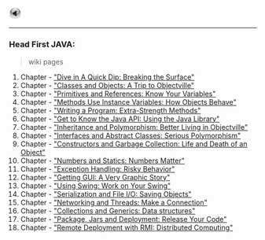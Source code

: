 <a href="https://kamil-jankowski.github.io/"><img src="pictures/button.png" alt="back_icon" width="25"/></a>
<hr>

### Head First JAVA:
> wiki pages

  01. Chapter - <a href="https://github.com/Kamil-Jankowski/Learnig-JAVA/wiki/Head-First-JAVA:-01.-Chapter" target="_blank">"Dive in A Quick Dip: Breaking the Surface"</a>
  02. Chapter - <a href="https://github.com/Kamil-Jankowski/Learnig-JAVA/wiki/Head-First-JAVA:-02.-Chapter" target="_blank">"Classes and Objects: A Trip to Objectville"</a>
  03. Chapter - <a href="https://github.com/Kamil-Jankowski/Learnig-JAVA/wiki/Head-First-JAVA:-03.-Chapter" target="_blank">"Primitives and References: Know Your Variables"</a>
  04. Chapter - <a href="https://github.com/Kamil-Jankowski/Learnig-JAVA/wiki/Head-First-JAVA:-04.-Chapter" target="_blank">"Methods Use Instance Variables: How Objects Behave"</a>
  05. Chapter - <a href="https://github.com/Kamil-Jankowski/Learnig-JAVA/wiki/Head-First-JAVA:-05.-Chapter" target="_blank">"Writing a Program: Extra-Strength Methods"</a>
  06. Chapter - <a href="https://github.com/Kamil-Jankowski/Learnig-JAVA/wiki/Head-First-JAVA:-06.-Chapter" target="_blank">"Get to Know the Java API: Using the Java Library"</a>
  07. Chapter - <a href="https://github.com/Kamil-Jankowski/Learnig-JAVA/wiki/Head-First-JAVA:-07.-Chapter" target="_blank">"Inheritance and Polymorphism: Better Living in Objectville"</a>
  08. Chapter - <a href="https://github.com/Kamil-Jankowski/Learnig-JAVA/wiki/Head-First-JAVA:-08.-Chapter" target="_blank">"Interfaces and Abstract Classes: Serious Polymorphism"</a>
  09. Chapter - <a href="https://github.com/Kamil-Jankowski/Learnig-JAVA/wiki/Head-First-JAVA:-09.-Chapter" target="_blank">"Constructors and Garbage Collection: Life and Death of an Object"</a>
  10. Chapter - <a href="https://github.com/Kamil-Jankowski/Learnig-JAVA/wiki/Head-First-JAVA:-10.-Chapter" target="_blank">"Numbers and Statics: Numbers Matter"</a>
  11. Chapter - <a href="https://github.com/Kamil-Jankowski/Learnig-JAVA/wiki/Head-First-JAVA:-11.-Chapter" target="_blank">"Exception Handling: Risky Behavior"</a>
  12. Chapter - <a href="https://github.com/Kamil-Jankowski/Learnig-JAVA/wiki/Head-First-JAVA:-12.-Chapter" target="_blank">"Getting GUI: A Very Graphic Story"</a>
  13. Chapter - <a href="https://github.com/Kamil-Jankowski/Learnig-JAVA/wiki/Head-First-JAVA:-13.-Chapter" target="_blank">"Using Swing: Work on Your Swing"</a>
  14. Chapter - <a href="https://github.com/Kamil-Jankowski/Learnig-JAVA/wiki/Head-First-JAVA:-14.-Chapter" target="_blank">"Serialization and File I/O: Saving Objects"</a>
  15. Chapter - <a href="https://github.com/Kamil-Jankowski/Learnig-JAVA/wiki/Head-First-JAVA:-15.-Chapter" target="_blank">"Networking and Threads: Make a Connection"</a>
  16. Chapter - <a href="https://github.com/Kamil-Jankowski/Learnig-JAVA/wiki/Head-First-JAVA:-16.-Chapter" target="_blank">"Collections and Generics: Data structures"</a>
  17. Chapter - <a href="https://github.com/Kamil-Jankowski/Learnig-JAVA/wiki/Head-First-JAVA:-17.-Chapter" target="_blank">"Package, Jars and Deployment: Release Your Code"</a>
  18. Chapter - <a href="https://github.com/Kamil-Jankowski/Learnig-JAVA/wiki/Head-First-JAVA:-18.-Chapter" target="_blank">"Remote Deployment with RMI: Distributed Computing"</a>
